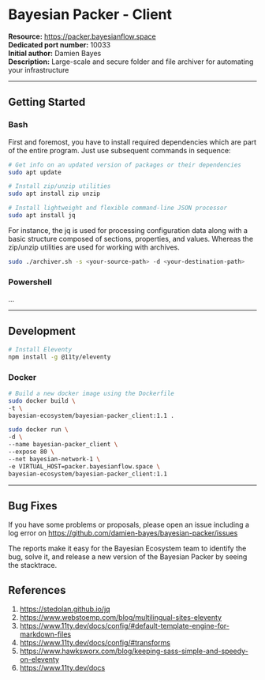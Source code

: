 # Bayesian Packer - Client

<b>Resource:</b> https://packer.bayesianflow.space<br/>
<b>Dedicated port number:</b> 10033<br/>
<b>Initial author:</b> Damien Bayes<br/>
<b>Description:</b> Large-scale and secure folder and file archiver for automating your infrastructure<br/>

---

## Getting Started

### Bash

First and foremost, you have to install required dependencies which are part of the entire program. Just use subsequent commands in sequence:

```bash
# Get info on an updated version of packages or their dependencies
sudo apt update

# Install zip/unzip utilities
sudo apt install zip unzip

# Install lightweight and flexible command-line JSON processor
sudo apt install jq
```

For instance, the jq is used for processing configuration data along with a basic structure composed of sections, properties, and values. Whereas the zip/unzip utilities are used for working with archives.

```bash
sudo ./archiver.sh -s <your-source-path> -d <your-destination-path>
```

### Powershell

...

---

## Development

```bash
# Install Eleventy
npm install -g @11ty/eleventy
```

### Docker

```bash
# Build a new docker image using the Dockerfile
sudo docker build \
-t \
bayesian-ecosystem/bayesian-packer_client:1.1 .

sudo docker run \
-d \
--name bayesian-packer_client \
--expose 80 \
--net bayesian-network-1 \
-e VIRTUAL_HOST=packer.bayesianflow.space \
bayesian-ecosystem/bayesian-packer_client:1.1
```

---

## Bug Fixes

If you have some problems or proposals, please open an issue including a log error on https://github.com/damien-bayes/bayesian-packer/issues

The reports make it easy for the Bayesian Ecosystem team to identify the bug, solve it, and release a new version of the Bayesian Packer by seeing the stacktrace.

## References
1. https://stedolan.github.io/jq
2. https://www.webstoemp.com/blog/multilingual-sites-eleventy
3. https://www.11ty.dev/docs/config/#default-template-engine-for-markdown-files
4. https://www.11ty.dev/docs/config/#transforms
5. https://www.hawksworx.com/blog/keeping-sass-simple-and-speedy-on-eleventy
6. https://www.11ty.dev/docs